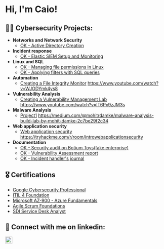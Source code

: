 <h1>Hi, I'm Caio! </h1>

<h2>👨‍💻 Cybersecurity Projects:</h2>

- <b>Networks and Network Security</b>
  - [OK - Active Directory Creation](https://github.com/caiomac/Active-Directory-Creation-Home-Lab)
- <b>Incident response</b>
  - [OK - Elastic SIEM Setup and Monitoring](https://github.com/caiomac/Elastic-Cloud-SIEM/blob/main/README.md)
- <b>Linux and SQL</b>
  - [OK - Managing file permissions in Linux](https://github.com/caiomac/Managing-file-permissions-in-Linux)
  - [OK - Applying filters with SQL queries](https://github.com/caiomac/Applying-filters-with-SQL-queries)
- <b>Automation</b>
  - [Creating a File Integrity Monitor](https://github.com/joshmadakor1/Algorithms-Practice)
    https://www.youtube.com/watch?v=WJODYmk4ys8
- <b>Vulnerability Analysis</b>
  - [Creating a Vulnerability Management Lab](https://github.com/joshmadakor1/Algorithms-Practice)
   https://www.youtube.com/watch?v=lT6Px9zJM3s
- <b>Malware Analysis</b>
  - [Project1](https://github.com/joshmadakor1/Algorithms-Practice)
    https://medium.com/@mohitrdamke/malware-analysis-build-lab-by-mohit-damke-2c7be29f2c34
- <b>Web application security</b>
  - [Web application security](https://github.com/joshmadakor1/Algorithms-Practice)
    https://tryhackme.com/r/room/introwebapplicationsecurity
- <b>Documentation</b>
  - [OK - Security audit on Botium Toys(fake enterprise)](https://github.com/caiomac/Security-Audit-on-Botium-toys)
  - [OK - Vulnerability Assessment report](https://github.com/caiomac/Vulnerability-assessment-report)
  - [OK - Incident handler's journal](https://github.com/caiomac/Incident-handler-s-journal)
    
<h2>🎖️ Certifications</h2>

- [Google Cybersecurity Professional](https://drive.google.com/file/d/1BOWndfstoL3aiVBWrHsJG-N8gTBZnQsD/view?usp=drivesdk)
- [ITIL 4 Foundation](https://drive.google.com/file/d/1E2hV9ODdsEPH2SWXditqTkI6OwNhZFrW/view?usp=drivesdk)
- [Microsoft AZ-900 - Azure Fundamentals](https://drive.google.com/file/d/1BKMzw1n1UQnjaSUjQD14dmr7da_nKIqS/view?usp=drivesdk)
- [Agile Scrum Foundations](https://drive.google.com/file/d/1MMqVppJIRGpW4R_Lg1RWhgw48Dglk9kh/view?usp=drivesdk)
- [SDI Service Desk Analyst](https://drive.google.com/file/d/1BOZIiQcT_uu9S8Emhp0RX4SUMCjgbRSS/view?usp=drivesdk)

<h2> 🤳 Connect with me on linkedin:</h2>


[<img align="left" alt="JoshMadakor | LinkedIn" width="22px" src="https://cdn.jsdelivr.net/npm/simple-icons@v3/icons/linkedin.svg" />][linkedin]

[linkedin]: https://www.linkedin.com/in/caio-macedo-aab71b162/

<!--
**joshmadakor1/joshmadakor1** is a ✨ _special_ ✨ repository because its `README.md` (this file) appears on your GitHub profile.

Here are some ideas to get you started:

- 🔭 I’m currently working on ...
- 🌱 I’m currently learning ...
- 👯 I’m looking to collaborate on ...
- 🤔 I’m looking for help with ...
- 💬 Ask me about ...
- 📫 How to reach me: ...
- 😄 Pronouns: ...
- ⚡ Fun fact: ...
-->
